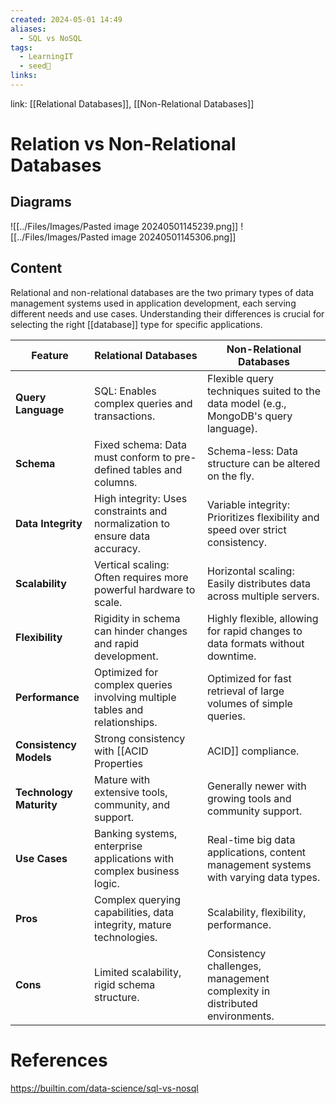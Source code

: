 ```yaml
---
created: 2024-05-01 14:49
aliases:
  - SQL vs NoSQL
tags:
  - LearningIT
  - seed🌱
links:
---
```


link: [[Relational Databases]], [[Non-Relational Databases]]

# Relation vs Non-Relational Databases

## Diagrams
![[../Files/Images/Pasted image 20240501145239.png]]
![[../Files/Images/Pasted image 20240501145306.png]]

## Content

Relational and non-relational databases are the two primary types of data management systems used in application development, each serving different needs and use cases. Understanding their differences is crucial for selecting the right [[database]] type for specific applications.

| Feature                   | Relational Databases                                                                 | Non-Relational Databases                                                             |
|---------------------------|--------------------------------------------------------------------------------------|--------------------------------------------------------------------------------------|
| **Query Language**        | SQL: Enables complex queries and transactions.                                       | Flexible query techniques suited to the data model (e.g., MongoDB's query language). |
| **Schema**                | Fixed schema: Data must conform to pre-defined tables and columns.                   | Schema-less: Data structure can be altered on the fly.                               |
| **Data Integrity**        | High integrity: Uses constraints and normalization to ensure data accuracy.          | Variable integrity: Prioritizes flexibility and speed over strict consistency.       |
| **Scalability**           | Vertical scaling: Often requires more powerful hardware to scale.                    | Horizontal scaling: Easily distributes data across multiple servers.                 |
| **Flexibility**           | Rigidity in schema can hinder changes and rapid development.                         | Highly flexible, allowing for rapid changes to data formats without downtime.        |
| **Performance**           | Optimized for complex queries involving multiple tables and relationships.           | Optimized for fast retrieval of large volumes of simple queries.                     |
| **Consistency Models**    | Strong consistency with [[ACID Properties|ACID]] compliance.                                             | Often uses eventual consistency, which may not guarantee immediate consistency.      |
| **Technology Maturity**   | Mature with extensive tools, community, and support.                                 | Generally newer with growing tools and community support.                            |
| **Use Cases**             | Banking systems, enterprise applications with complex business logic.                | Real-time big data applications, content management systems with varying data types. |
| **Pros**                  | Complex querying capabilities, data integrity, mature technologies.                  | Scalability, flexibility, performance.                                               |
| **Cons**                  | Limited scalability, rigid schema structure.                                         | Consistency challenges, management complexity in distributed environments.           |

# References

https://builtin.com/data-science/sql-vs-nosql

